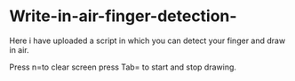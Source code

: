 # Write-in-air-finger-detection-
Here i have uploaded a script in which you can detect your finger and draw in air.

Press n=to clear screen
press Tab= to start and stop drawing.
